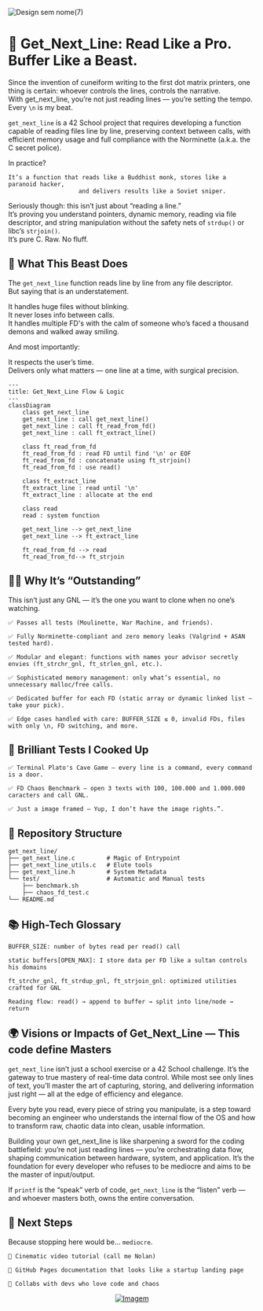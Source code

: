 ![Design sem nome(7)](https://github.com/user-attachments/assets/63b1c44d-8c08-486d-b511-c283bb99d249)

# 🧵 Get_Next_Line: Read Like a Pro. Buffer Like a Beast.

Since the invention of cuneiform writing to the first dot matrix printers, one thing is certain: whoever controls the lines, controls the narrative.  
With get_next_line, you’re not just reading lines — you’re setting the tempo. Every `\n` is my beat.

`get_next_line` is a 42 School project that requires developing a function capable of reading files line by line, preserving context between calls, with efficient memory usage and full compliance with the Norminette (a.k.a. the C secret police).

In practice?

    It’s a function that reads like a Buddhist monk, stores like a paranoid hacker,  
                        and delivers results like a Soviet sniper.

Seriously though: this isn’t just about “reading a line.”  
It’s proving you understand pointers, dynamic memory, reading via file descriptor, and string manipulation without the safety nets of `strdup()` or libc’s `strjoin()`.  
It’s pure C. Raw. No fluff.

## 🧠 What This Beast Does

The `get_next_line` function reads line by line from any file descriptor.  
But saying that is an understatement.

It handles huge files without blinking.  
It never loses info between calls.  
It handles multiple FD's with the calm of someone who’s faced a thousand demons and walked away smiling.

And most importantly:

It respects the user’s time.  
Delivers only what matters — one line at a time, with surgical precision.



```mermaid
---
title: Get_Next_Line Flow & Logic
---
classDiagram
    class get_next_line
    get_next_line : call get_next_line()
    get_next_line : call ft_read_from_fd()
    get_next_line : call ft_extract_line()

    class ft_read_from_fd
    ft_read_from_fd : read FD until find '\n' or EOF
    ft_read_from_fd : concatenate using ft_strjoin()
    ft_read_from_fd : use read()

    class ft_extract_line
    ft_extract_line : read until '\n'
    ft_extract_line : allocate at the end

    class read
    read : system function

    get_next_line --> get_next_line
    get_next_line --> ft_extract_line

    ft_read_from_fd --> read
    ft_read_from_fd--> ft_strjoin

```

## 🕵️‍♂️ Why It’s “Outstanding”

This isn’t just any GNL — it’s the one you want to clone when no one’s watching.

    ✅ Passes all tests (Moulinette, War Machine, and friends).

    ✅ Fully Norminette-compliant and zero memory leaks (Valgrind + ASAN tested hard).

    ✅ Modular and elegant: functions with names your advisor secretly envies (ft_strchr_gnl, ft_strlen_gnl, etc.).

    ✅ Sophisticated memory management: only what’s essential, no unnecessary malloc/free calls.

    ✅ Dedicated buffer for each FD (static array or dynamic linked list — take your pick).

    ✅ Edge cases handled with care: BUFFER_SIZE ≤ 0, invalid FDs, files with only \n, FD switching, and more.

## 🧪 Brilliant Tests I Cooked Up

    ✅ Terminal Plato's Cave Game — every line is a command, every command is a door.

    ✅ FD Chaos Benchmark — open 3 texts with 100, 100.000 and 1.000.000 caracters and call GNL.

    ✅ Just a image framed — Yup, I don’t have the image rights.”.

## 📝 Repository Structure

    get_next_line/
    ├── get_next_line.c         # Magic of Entrypoint
    ├── get_next_line_utils.c   # Elute tools
    ├── get_next_line.h         # System Metadata
    └── test/                   # Automatic and Manual tests
        ├── benchmark.sh
        ├── chaos_fd_test.c
    └── README.md

## 📚 High-Tech Glossary

    BUFFER_SIZE: number of bytes read per read() call

    static buffers[OPEN_MAX]: I store data per FD like a sultan controls his domains

    ft_strchr_gnl, ft_strdup_gnl, ft_strjoin_gnl: optimized utilities crafted for GNL

    Reading flow: read() → append to buffer → split into line/node → return
    
## 🌍 Visions or Impacts of Get_Next_Line — This code define Masters

`get_next_line` isn’t just a school exercise or a 42 School challenge. It’s the gateway to true mastery of real-time data control. While most see only lines of text, you’ll master the art of capturing, storing, and delivering information just right — all at the edge of efficiency and elegance.

Every byte you read, every piece of string you manipulate, is a step toward becoming an engineer who understands the internal flow of the OS and how to transform raw, chaotic data into clean, usable information.

Building your own get_next_line is like sharpening a sword for the coding battlefield: you’re not just reading lines — you’re orchestrating data flow, shaping communication between hardware, system, and application. It’s the foundation for every developer who refuses to be mediocre and aims to be the master of input/output.

If `printf` is the “speak” verb of code, `get_next_line` is the “listen” verb — and whoever masters both, owns the entire conversation.

## 🎯 Next Steps

Because stopping here would be… `mediocre`.

    🎥 Cinematic video tutorial (call me Nolan)

    📄 GitHub Pages documentation that looks like a startup landing page

    🤝 Collabs with devs who love code and chaos

<p align="center">
  <a href="https://github.com/allancrabelo" target="_blank" rel="noopener noreferrer">
    <img src="https://github.com/user-attachments/assets/2209596f-8fd3-4ab3-8d39-0c53a02a30c0" alt="Imagem" />
  </a>
</p>

